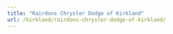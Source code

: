```yaml
---
title: "Rairdons Chrysler Dodge of Kirkland"
url: /kirkland/rairdons-chrysler-dodge-of-kirkland/
---
```

